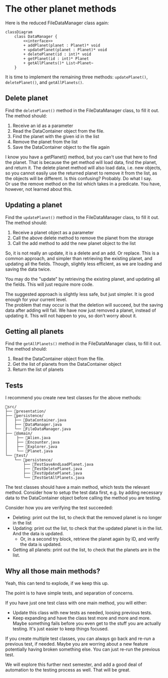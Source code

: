 # The other planet methods

Here is the reduced FileDataManager class again:

```mermaid
classDiagram
    class DataManager {
        <<interface>>
        + addPlanet(planet : Planet)* void
        + updatePlanet(planet : Planet)* void
        + deletePlanet(id : int)* void
        + getPlanet(id : int)* Planet
        + getAllPlanets()* List~Planet~
    }
```

It is time to implement the remaining three methods: `updatePlanet()`, `deletePlanet()`, and `getAllPlanets()`.

## Delete planet

Find the `deletePlanet()` method in the FileDataManager class, to fill it out. The method should:

1) Receive an id as a parameter
2) Read the DataContainer object from the file. 
3) Find the planet with the given id in the list
4) Remove the planet from the list
5) Save the DataContainer object to the file again

I know you have a getPlanet() method, but you can't use that here to find the planet. That is because the get method will load data, find the planet, and return it. The delete planet method will also load data, i.e. new objects, so you cannot easily use the returned planet to remove it from the list, as the objects will be different. Is this confusing? Probably. Do what I say.\
Or use the remove method on the list which takes in a predicate. You have, however, not learned about this.

## Updating a planet

Find the `updatePlanet()` method in the FileDataManager class, to fill it out. The method should:

1) Receive a planet object as a parameter
2) Call the above delete method to remove the planet from the storage 
3) Call the add method to add the new planet object to the list
    
So, it is not really an update, it is a delete and an add. Or replace. This is a common approach, and simpler than retrieving the existing planet, and updating all the fields. Though, slightly less efficient, as we are loading and saving the data twice.

You may do the "update" by retrieving the existing planet, and updating all the fields. This will just require more code. 

The suggested approach is slightly less safe, but just simpler. It is good enough for your current level.\
The problem that may occur is that the deletion will succeed, but the saving data after adding will fail. We have now just removed a planet, instead of updating it. This will not happen to you, so don't worry about it.

## Getting all planets

Find the `getAllPlanets()` method in the FileDataManager class, to fill it out. The method should:

1) Read the DataContainer object from the file. 
2) Get the list of planets from the DataContainer object
3) Return the list of planets

## Tests

I recommend you create new test classes for the above methods:

```
📁src/
├── 📁presentation/
├── 📁persistence/
│   ├── 📄DataContainer.java
│   ├── 📄DataManager.java
│   └── 📄FileDataManager.java
├── 📁domain/
│    ├── 📄Alien.java
│    ├── 📄Encounter.java
│    ├── 📄Explorer.java
│    └── 📄Planet.java
└── 📁test/
    └── 📁persistence/
        ├── 📄TestSaveAndLoadPlanet.java
        ├── 📄TestDeletePlanet.java
        ├── 📄TestUpdatePlanet.java
        └── 📄TestGetAllPlanets.java
```

The test classes should have a main method, which tests the relevant method. Consider how to setup the test data first, e.g. by adding necessary data to the DataContainer object before calling the method you are testing.

Consider how you are verifying the test succeeded:

- Deleting: print out the list, to check that the removed planet is no longer in the list
- Updating: print out the list, to check that the updated planet is in the list. And the data is updated.
  - Or, in a second try block, retrieve the planet again by ID, and verify the data is updated.
- Getting all planets: print out the list, to check that the planets are in the list.

## Why all those main methods?

Yeah, this can tend to explode, if we keep this up. 

The point is to have simple tests, and separation of concerns.

If you have just one test class with one main method, you will either:

- Update this class with new tests as needed, loosing previous tests.
- Keep expanding and have the class test more and more and more. Maybe something fails before you even get to the stuff you are actually testing. It's just easier to keep things focused.

If you create multiple test classes, you can always go back and re-run a previous test, if needed. Maybe you are worring about a new feature potentially having broken something else. You can just re-run the previous test.

We will explore this further next semester, and add a good deal of automation to the testing process as well. That will be great.